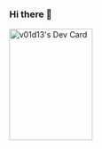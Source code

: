 ### Hi there 👋

<!--
**v01d13/v01d13** is a ✨ _special_ ✨ repository because its `README.md` (this file) appears on your GitHub profile.

Here are some ideas to get you started:

[comment]: <>(- 🔭 I’m currently working on ...)
[comment]: <>(- 🌱 I’m currently learning ...)
[comment]: <>(- 👯 I’m looking to collaborate on ...)
[comment]: <>(- 🤔 I’m looking for help with ...)
[comment]: <>(- 💬 Ask me about ...)
[comment]: <>(- 📫 How to reach me: ...)
[comment]: <>(- 😄 Pronouns: ...)
[comment]: <>(- ⚡ Fun fact: ...)
-->
<a href="https://app.daily.dev/v01d13"><img src="https://api.daily.dev/devcards/195354f71f8c4b62b60d2fa99eb09e45.png?r=mzi" width="150" height="200" alt="v01d13's Dev Card"/></a>
